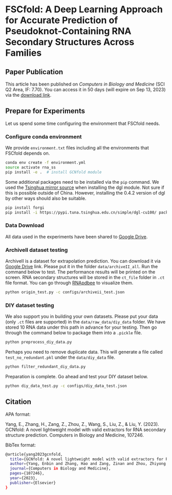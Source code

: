 # FSCfold: A Deep Learning Approach for Accurate Prediction of Pseudoknot-Containing RNA Secondary Structures Across Families

## Paper Publication

This article has been published on *Computers in Biology and Medicine* (SCI Q2 Area, IF: 7.70). You can access it in 50 days (will expire on Sep 13, 2023) via the [download link](https://authors.elsevier.com/c/1hStR2OYd3sYA).

## Prepare for Experiments

Let us spend some time configuring the environment that FSCfold needs.


### Configure conda environment

We provide `environment.txt` files including all the environments that FSCfold depends on.

```bash
conda env create -f environment.yml
source activate rna_ss
pip install -e .  # install GCNfold module
```

Some additional packages need to be installed via the `pip` command. We used the <u>Tsinghua mirror source</u> when installing the dgl module. Not sure if this is possible outside of China. However, installing the 0.4.2 version of dgl by other ways should also be suitable.

```bash
pip install forgi
pip install -i https://pypi.tuna.tsinghua.edu.cn/simple/dgl-cu100/ package/dgl_cu100-0.4.2-cp37-cp37m-manylinux1_x86_64.whl
```

### Data Download

All data used in the experiments have been shared to [Google Drive](https://drive.google.com/drive/folders/1xfzHKbhYtOjyO9umKbHlUH1wAwdmUPRY?usp=sharing).

### ArchiveII dataset testing

ArchiveII is a dataset for extrapolation prediction. You can download it via [Google Drive](https://drive.google.com/drive/folders/1xfzHKbhYtOjyO9umKbHlUH1wAwdmUPRY?usp=sharing) link. Please put it in the folder `data/archiveII_all`. Run the command below to test. The performance results will be printed on the screen. RNA secondary structures will be stored in the `ct_file` folder in `.ct` file format. You can go through [RNApdbee](http://rnapdbee.cs.put.poznan.pl/) to visualize them.

```bash
python origin_test.py -c configs/archiveii_test.json
```

### DIY dataset testing

We also support you in building your own datasets. Please put your data (only `.ct` files are supported) in the `data/raw_data/diy_data` folder. We have stored 10 RNA data under this path in advance for your testing. Then go through the command below to package them into a `.pickle` file.

```bash
python preprocess_diy_data.py
```

Perhaps you need to remove duplicate data. This will generate a file called `test_no_redundant.pkl` under the `data/diy_data` file.

```bash
python filter_redundant_diy_data.py
```

Preparation is complete. Go ahead and test your DIY dataset below.

```bash
python diy_data_test.py -c configs/diy_data_test.json
```

## Citation

APA format:

Yang, E., Zhang, H., Zang, Z., Zhou, Z., Wang, S., Liu, Z., & Liu, Y. (2023). GCNfold: A novel lightweight model with valid extractors for RNA secondary structure prediction. Computers in Biology and Medicine, 107246.

BibTex format:

```bash
@article{yang2023gcnfold,
  title={GCNfold: A novel lightweight model with valid extractors for RNA secondary structure prediction},
  author={Yang, Enbin and Zhang, Hao and Zang, Zinan and Zhou, Zhiyong and Wang, Shuo and Liu, Zhen and Liu, Yuanning},
  journal={Computers in Biology and Medicine},
  pages={107246},
  year={2023},
  publisher={Elsevier}
}
```
